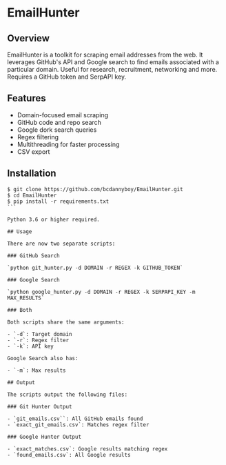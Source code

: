 # EmailHunter

## Overview

EmailHunter is a toolkit for scraping email addresses from the web. It leverages GitHub's API and Google search to find emails associated with a particular domain. Useful for research, recruitment, networking and more. Requires a GitHub token and SerpAPI key.

## Features

- Domain-focused email scraping
- GitHub code and repo search
- Google dork search queries
- Regex filtering
- Multithreading for faster processing
- CSV export

## Installation

``````
$ git clone https://github.com/bcdannyboy/EmailHunter.git
$ cd EmailHunter
$ pip install -r requirements.txt
```

Python 3.6 or higher required.

## Usage

There are now two separate scripts:

### GitHub Search

`python git_hunter.py -d DOMAIN -r REGEX -k GITHUB_TOKEN`

### Google Search

`python google_hunter.py -d DOMAIN -r REGEX -k SERPAPI_KEY -m MAX_RESULTS`

### Both

Both scripts share the same arguments:

- `-d`: Target domain
- `-r`: Regex filter
- `-k`: API key

Google Search also has:

- `-m`: Max results

## Output

The scripts output the following files:

### Git Hunter Output

- `git_emails.csv``: All GitHub emails found
- `exact_git_emails.csv`: Matches regex filter

### Google Hunter Output

- `exact_matches.csv`: Google results matching regex
- `found_emails.csv`: All Google results